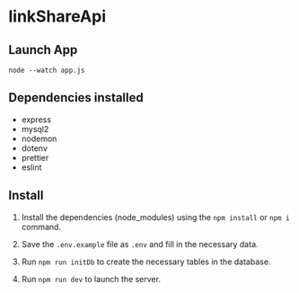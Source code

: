 # linkShareApi

## Launch App
```
node --watch app.js
```

## Dependencies installed
- express
- mysql2
- nodemon
- dotenv
- prettier
- eslint


## Install

1. Install the dependencies (node_modules) using the `npm install` or `npm i` command.

2. Save the `.env.example` file as `.env` and fill in the necessary data.

3. Run `npm run initDb` to create the necessary tables in the database.

4. Run `npm run dev` to launch the server.